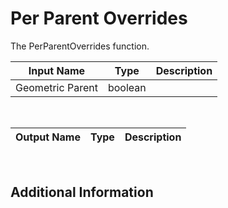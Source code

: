 

# Per Parent Overrides

The PerParentOverrides function.

|Input Name|Type|Description|
|---|---|---|
|Geometric Parent|boolean||


<br>

|Output Name|Type|Description|
|---|---|---|


<br>

## Additional Information


















